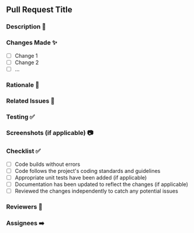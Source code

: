 ## Pull Request Title
<!-- Add a clear and concise title that summarizes the proposed changes -->

### Description 📝
<!-- Provide a brief overview of the proposed changes, including any fixes or new features introduced. -->

### Changes Made ✨
<!-- List the specific changes made in this pull request. Use bullet points to make it easier to read. -->

- [ ] Change 1
- [ ] Change 2
- [ ] ...

### Rationale 🎯
<!-- Explain the reasons behind the proposed changes. This is where you can provide context, link to related issues, and describe the problem being addressed or the value of the new feature. -->

### Related Issues 🔗
<!-- If this pull request is related to any existing issues or other pull requests, link them here. Use the format: "Fixes #IssueNumber" or "Related to #IssueNumber" -->

### Testing ✅
<!-- Describe the testing process and any test cases conducted to validate the changes. -->

### Screenshots (if applicable) 📷
<!-- If the changes affect the UI or there are visual changes, include screenshots or screen recordings to demonstrate the before and after states. -->

### Checklist ✅
<!-- Ensure that the following items are completed before submitting the pull request. Remove any items that are not applicable. -->

- [ ] Code builds without errors
- [ ] Code follows the project's coding standards and guidelines
- [ ] Appropriate unit tests have been added (if applicable)
- [ ] Documentation has been updated to reflect the changes (if applicable)
- [ ] Reviewed the changes independently to catch any potential issues

### Reviewers 👀
<!-- Tag potential reviewers using "@" to notify them of this pull request. -->

### Assignees ➡️
<!-- Tag any specific assignees using "@" who should be responsible for merging and managing this pull request. -->

